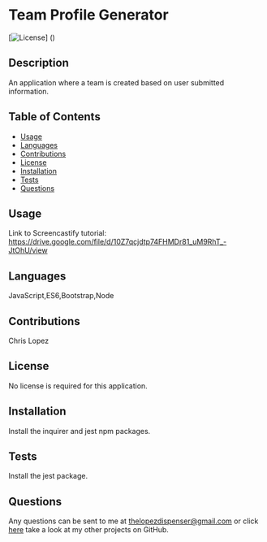 # Team Profile Generator
  [![License]()]
  ()

  ## Description
  An application where a team is created based on user submitted information.

  ## Table of Contents
  * [Usage](#usage)
  * [Languages](#languages)
  * [Contributions](#contributions)
  * [License](#license)
  * [Installation](#installation)
  * [Tests](#tests)
  * [Questions](#questions)
  ## Usage
  Link to Screencastify tutorial:
  https://drive.google.com/file/d/10Z7qcjdtp74FHMDr81_uM9RhT_-JtOhU/view
  ## Languages
  JavaScript,ES6,Bootstrap,Node
  ## Contributions
  Chris Lopez
  ## License
  No license is required for this application.
  ## Installation
  Install the inquirer and jest npm packages.
  ## Tests
  Install the jest package.
  
  ## Questions
  Any questions can be sent to me at [thelopezdispenser@gmail.com](mailto"thelopezdispenser@gmail.com)
  or click [here](https://github.com/Chris-L985/) take a look at my other projects on GitHub.
